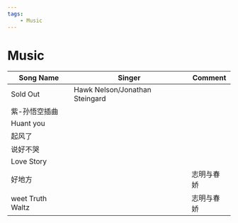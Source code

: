 ```yaml
---
tags:
    - Music
---
```


# Music

| Song Name     | Singer                         | Comment    |
| ------------- | ------------------------------ | ---------- |
| Sold Out      | Hawk Nelson/Jonathan Steingard |            |
| 紫-孙悟空插曲 |                                |            |
| Huant you     |                                |            |
| 起风了        |                                |            |
| 说好不哭      |                                |            |
| Love Story    |                                |            |
| 好地方        |                                | 志明与春娇 |
|weet Truth Waltz||志明与春娇|